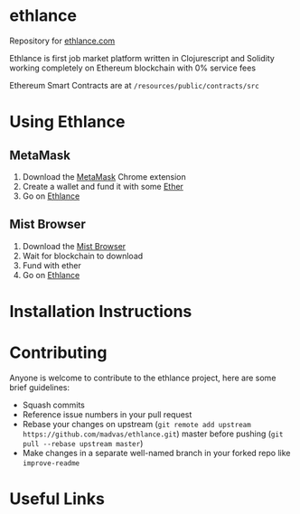 # ethlance

Repository for [ethlance.com](http://ethlance.com) 

Ethlance is first job market platform written in Clojurescript and Solidity working completely on Ethereum blockchain with 0% service fees

Ethereum Smart Contracts are at `/resources/public/contracts/src`

# Using Ethlance

## MetaMask

1. Download the [MetaMask](https://metamask.io/) Chrome extension
2. Create a wallet and fund it with some [Ether](https://ethereum.stackexchange.com/questions/1915/how-do-i-buy-ethereum-with-usd)
3. Go on [Ethlance](http://ethlance.com/)

## Mist Browser

1. Download the [Mist Browser](https://github.com/ethereum/mist)
2. Wait for blockchain to download
3. Fund with ether
4. Go on [Ethlance](http://ethlance.com/)

# Installation Instructions

# Contributing

Anyone is welcome to contribute to the ethlance project, here are some brief guidelines:

* Squash commits
* Reference issue numbers in your pull request
* Rebase your changes on upstream (```git remote add upstream https://github.com/madvas/ethlance.git```) master before pushing (```git pull --rebase upstream master```)
* Make changes in a separate well-named branch in your forked repo like ```improve-readme```

# Useful Links
